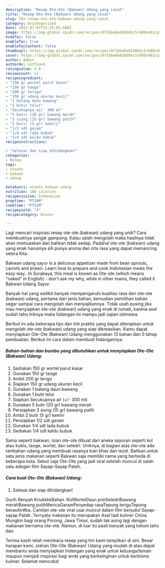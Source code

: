 ```yaml
---
description: "Resep Ote-Ote (Bakwan) Udang yang Lezat"
title: "Resep Ote-Ote (Bakwan) Udang yang Lezat"
slug: 702-resep-ote-ote-bakwan-udang-yang-lezat
category: Uncategorized
date: 2022-07-07T15:35:03.600Z
image: https://img-global.cpcdn.com/recipes/071bba6e0286bbc5/680x482cq70/ote-ote-bakwan-udang-foto-resep-utama.jpg
hideToc: false
enableToc: true
enableTocContent: false
thumbnail: https://img-global.cpcdn.com/recipes/071bba6e0286bbc5/680x482cq70/ote-ote-bakwan-udang-foto-resep-utama.jpg
cover: https://img-global.cpcdn.com/recipes/071bba6e0286bbc5/680x482cq70/ote-ote-bakwan-udang-foto-resep-utama.jpg
author: Admin
authorAv: notfound
ratingvalue: 4.9
reviewcount: 12
recipeingredient:
- "150 gr wortel parut kasar"
- "150 gr taoge"
- "200 gr terigu"
- "150 gr udang ukuran kecil"
- "1 batang daun bawang"
- "1 butir telur"
- "Secukupnya air  300 ml"
- "5 butir (20 gr) bawang merah"
- "3 siung (15 gr) bawang putih"
- "2 butir (5 gr) kemiri"
- "1/2 sdt garam"
- "1/4 sdt lada bubuk"
- "1/4 sdt kaldu bubuk"
recipeinstructions:

- "Selesai dan siap dihidangkan!"
categories:
- Resep
tags:
- oteote
- bakwan
- udang

katakunci: oteote bakwan udang 
nutrition: 188 calories
recipecuisine: Indonesian
preptime: "PT39M"
cooktime: "PT52M"
recipeyield: "4"
recipecategory: Dinner

---
```





Lagi mencari inspirasi resep ote-ote (bakwan) udang yang unik? Cara membuatnya sangat gampang. Kalau salah mengolah maka hasilnya tidak akan memuaskan dan bahkan tidak sedap. Padahal ote-ote (bakwan) udang yang enak harusnya sih punya aroma dan cita rasa yang dapat memancing selera Kita.





Bakwan udang sayur is a delicious appetizer made from bean sprouts, carrots and prawn. Learn how to prepare and cook Indonesian meals the easy way.. In Surabaya, this meal is known as Ote-ote (which means &#34;naked&#34; in English) - don&#39;t ask my why, while in other towns, they called it Bakwan Udang Sayur.

Banyak hal yang sedikit banyak mempengaruhi kualitas rasa dari ote-ote (bakwan) udang, pertama dari jenis bahan, kemudian pemilihan bahan segar sampai cara mengolah dan menyajikannya. Tidak usah pusing jika mau menyiapkan ote-ote (bakwan) udang yang enak di rumah, karena asal sudah tahu triknya maka hidangan ini mampu jadi sajian istimewa.






Berikut ini ada beberapa tips dan trik praktis yang dapat diterapkan untuk mengolah ote-ote (bakwan) udang yang siap dikreasikan. Kamu dapat menyiapkan Ote-Ote (Bakwan) Udang menggunakan 13 bahan dan 0 tahap pembuatan. Berikut ini cara dalam membuat hidangannya.

<!--inarticleads1-->

##### Bahan-bahan dan bumbu yang dibutuhkan untuk menyiapkan Ote-Ote (Bakwan) Udang:

1. Sediakan 150 gr wortel parut kasar
1. Gunakan 150 gr taoge
1. Ambil 200 gr terigu
1. Siapkan 150 gr udang ukuran kecil
1. Gunakan 1 batang daun bawang
1. Gunakan 1 butir telur
1. Siapkan Secukupnya air (+/- 300 ml)
1. Gunakan 5 butir (20 gr) bawang merah
1. Persiapkan 3 siung (15 gr) bawang putih
1. Ambil 2 butir (5 gr) kemiri
1. Persiapkan 1/2 sdt garam
1. Gunakan 1/4 sdt lada bubuk
1. Sediakan 1/4 sdt kaldu bubuk


Sama seperti bakwan, isian ote-ote dibuat dari aneka sayuran seperti kol atau kubis, taoge, wortel, dan seledri. Uniknya, di bagian atas ote-ote ada tambahan udang yang membuat rasanya kian khas dan lezat. Bahkan untuk satu jenis makanan seperti Bakwan saja memiliki nama yang berbeda di beberapa kota. Sebut saja Ote-Ote yang jadi viral setelah muncul di salah satu adegan film Sayap-Sayap Patah. 

<!--inarticleads2-->

##### Cara buat Ote-Ote (Bakwan) Udang:


1. Selesai dan siap dihidangkan!

Gurih Renyah KriukkkkBahan :KolWortelDaun preiSeledriBawang merahBawang putihMericaGaramPenyedap rasaTepung teriguTepung berasAir#ba. Camilan ote-ote viral usai muncul dalam film berjudul Sayap-sayap Patah. Ternyata makanan itu merupakan Asal tadi kuliner China. Mungkin bagi orang Porong, Jawa Timur, sudah tak asing lagi dengan makanan bernama ote-ote. Namun, di luar itu pasti banyak yang belum tahu dan. 

Terima kasih telah membaca resep yang tim kami tampilkan di sini. Besar harapan kami, olahan Ote-Ote (Bakwan) Udang yang mudah di atas dapat membantu anda menyiapkan hidangan yang enak untuk keluarga/teman maupun menjadi inspirasi bagi anda yang berkeinginan untuk berbisnis kuliner. Selamat mencoba!
